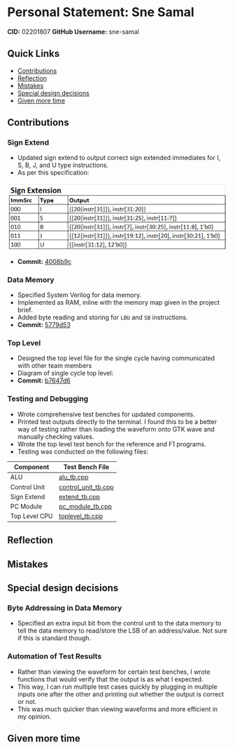 # Personal Statement: Sne Samal
**CID:** 02201807
**GitHub Username:** sne-samal

## Quick Links
- [Contributions](#contributions)
- [Reflection](#reflection)
- [Mistakes](#mistakes)
- [Special design decisions](#special-design-decisions)
- [Given more time](#given-more-time)

## Contributions
### Sign Extend
- Updated sign extend to output correct sign extended immediates for I, S, B, J, and U type instructions.
- As per this specification:

![Alt text](image.png)
- **Commit:** [4008b9c](https://github.com/Nimosteve88/Team-3-RISCV-RV32I_Processor_Project/commit/4008b9cfe27fa0b299804222230f8b3731e6cacc)

### Data Memory
- Specified System Verilog for data memory. 
- Implemented as RAM, inline with the memory map given in the project brief.
- Added byte reading and storing for `LBU` and `SB` instructions.
- **Commit:** [5779d53](https://github.com/Nimosteve88/Team-3-RISCV-RV32I_Processor_Project/commit/5779d53e960b9f482223b6e8bc150dd2bf41c961)

### Top Level
- Designed the top level file for the single cycle having communicated with other team members
- Diagram of single cycle top level:
- **Commit:** [b7647d6](https://github.com/Nimosteve88/Team-3-RISCV-RV32I_Processor_Project/commit/b7647d64a8db94cae6d9b5744ef8fe47a9a4b4aa)

### Testing and Debugging
- Wrote comprehensive test benches for updated components.
- Printed test outputs directly to the terminal. I found this to be a better way of testing rather than loading the waveform onto GTK wave and manually checking values.
- Wrote the top level test bench for the reference and F1 programs.
- Testing was conducted on the following files:

| **Component** | **Test Bench File** |
|---------------|---------------------|
| ALU           | [alu_tb.cpp](https://github.com/Nimosteve88/Team-3-RISCV-RV32I_Processor_Project/blob/main/rtl/single_cycle/tests/alu_tb.cpp)                    |
| Control Unit  | [control_unit_tb.cpp](https://github.com/Nimosteve88/Team-3-RISCV-RV32I_Processor_Project/blob/main/rtl/single_cycle/tests/control_unit_tb.cpp)                    |
| Sign Extend   | [extend_tb.cpp](https://github.com/Nimosteve88/Team-3-RISCV-RV32I_Processor_Project/blob/main/rtl/single_cycle/tests/extend_tb.cpp)                    |
| PC Module     | [pc_module_tb.cpp](https://github.com/Nimosteve88/Team-3-RISCV-RV32I_Processor_Project/blob/main/rtl/single_cycle/tests/pc_module_tb.cpp)                    |
| Top Level CPU | [toplevel_tb.cpp](https://github.com/Nimosteve88/Team-3-RISCV-RV32I_Processor_Project/blob/main/rtl/single_cycle/toplevel_tb.cpp)                    |

## Reflection

## Mistakes

## Special design decisions
### Byte Addressing in Data Memory
- Specified an extra input bit from the control unit to the data memory to tell the data memory to read/store the LSB of an address/value. Not sure if this is standard though.

### Automation of Test Results
- Rather than viewing the waveform for certain test benches, I wrote functions that would verify that the output is as what I expected. 
- This way, I can run multiple test cases quickly by plugging in multiple inputs one after the other and printing out whether the output is correct or not.
- This was much quicker than viewing waveforms and more efficient in my opinion.

## Given more time

